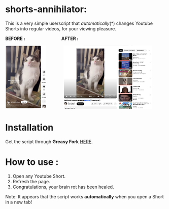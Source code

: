 # shorts-annihilator:
This is a very simple userscript that *automatically*(*) changes Youtube Shorts into regular videos, for your viewing pleasure.

**BEFORE :**                             **AFTER :**

<img src=https://raw.githubusercontent.com/azeman/shorts-annihilator/main/before.png height=200>              <img src=https://raw.githubusercontent.com/azeman/shorts-annihilator/main/after.png height=200>




# Installation
Get the script through **Greasy Fork** [HERE](https://greasyfork.org/fr/scripts/501950-shorts-annihilator).


# How to use :
1) Open any Youtube Short.
2) Refresh the page.
3) Congratulations, your brain rot has been healed.

Note: It appears that the script works **automatically** when you open a Short in a new tab!

